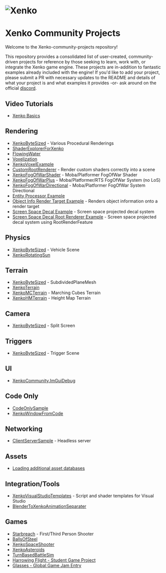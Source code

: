 
![Xenko](https://xenko.com/images/external/xenko-logo-side.png)
=======

# Xenko Community Projects

Welcome to the Xenko-community-projects repository!

This repository provides a consolidated list of user-created, community-driven projects for reference by those seeking to learn, work with, or integrate the Xenko game engine. These projects are in-addition to fantastic examples already included with the engine! If you'd like to add your project, please submit a PR with necessary updates to the README and details of what your project is and what examples it provides -or- ask around on the official [discord](https://discord.gg/bNYVKPC).

## Video Tutorials
* [Xenko Basics](https://www.youtube.com/watch?v=JO9XusgPi8w&list=PLM8hj-JyVnYr-usNqX5aeXG0IwTY9FVge)

## Rendering
* [XenkoByteSized](https://github.com/profan/XenkoByteSized) - Various Procedural Renderings
* [ShaderExplorerForXenko](https://github.com/tebjan/Xenko.ShaderExplorer/releases)
* [FlowingWater](https://github.com/TomGroner/XenkoFlowingWater)
* [Voxelization](https://github.com/WhyPenguins/XenkoVoxelGI)
* [XenkoVoxelExample](https://github.com/jason-wilmans/XenkoVoxelExample)
* [CustomRootRenderer](https://github.com/tebjan/Xenko.CustomRootRenderFeature) - Render custom shaders correctly into a scene
* [XenkoFogOfWarShader](https://github.com/devjarmo/XenkoFogOfWarShader) - Moba/Platformer FogOfWar Shader
* [XenkoFogOfWarPlus](https://github.com/devjarmo/XenkoFogOfWarPlus) - Moba/Platformer/RTS FogOfWar System (no LoS)
* [XenkoFogOfWarDirectional](https://github.com/devjarmo/XenkoFogOfWarDirectional) - Moba/Platformer FogOfWar System Directional
* [Entity Processor Example](https://github.com/Basewq/XenkoProofOfConcepts)
* [Object Info Render Target Example](https://github.com/Basewq/XenkoProofOfConcepts) - Renders object information onto a render target
* [Screen Space Decal Example](https://github.com/Basewq/XenkoProofOfConcepts) - Screen space projected decal system
* [Screen Space Decal Root Renderer Example](https://github.com/Basewq/XenkoProofOfConcepts) - Screen space projected decal system using RootRenderFeature

## Physics
* [XenkoByteSized](https://github.com/profan/XenkoByteSized) - Vehicle Scene
* [XenkoRotatingSun](https://github.com/SuavePirate/Xenko.RotatingSun)

## Terrain
* [XenkoByteSized](https://github.com/profan/XenkoByteSized) - SubdividedPlaneMesh
* [XenkoTerrain](https://github.com/TomGroner/XenkoTerrain)
* [XenkoMCTerrain](https://github.com/SilentCLD/XenkoMCTerrain) - Marching Cubes Terrain
* [XenkoHMTerrain](https://github.com/SilentCLD/XenkoHMTerrain) - Height Map Terrain

## Camera
* [XenkoByteSized](https://github.com/profan/XenkoByteSized) - Split Screen

## Triggers
* [XenkoByteSized](https://github.com/profan/XenkoByteSized) - Trigger Scene

## UI
* [XenkoCommunity.ImGuiDebug](https://github.com/Eideren/XenkoCommunity.ImGuiDebug)

## Code Only
* [CodeOnlySample](https://github.com/xen2/Xenko.CodeOnlySample)
* [XenkoWindowFromCode](https://github.com/microdee/xenko-window-from-code)

## Networking
* [ClientServerSample](https://github.com/xen2/Xenko.ClientServerSample) - Headless server

## Assets
* [Loading additional asset databases](https://gist.github.com/aikixd/b0decb0cfc28bbdacb46d953691f76fd)

## Integration/Tools
* [XenkoVisualStudioTemplates](https://github.com/tebjan/XenkoTemplates/releases) - Script and shader templates for Visual Studio
* [BlenderToXenkoAnimationSeparater](https://github.com/GutterLab/BlenderToXenkoAnimationSeparator)

## Games
* [Starbreach](https://github.com/xenko3d/Starbreach) - First/Third Person Shooter
* [BallsOfSteel](https://github.com/Kryptos-FR/BallsOfSteel)
* [XenkoSpaceShooter](https://github.com/jayrulez/XenkoSpaceShooter)
* [XenkoAsteroids](https://github.com/LanceJZ/Xenko_Asteroids)
* [TurnBasedBattleSim](https://github.com/jayrulez/TurnBasedBattleSim)
* [Harrowing Flight - Student Game Project](https://forums.xenko.com/t/harrowing-flight-student-game-project/1823)
* [Glasses - Global Game Jam Entry](https://globalgamejam.org/2019/games/glasses)

